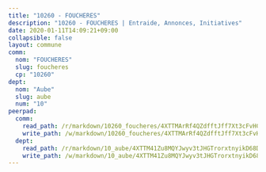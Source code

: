 ```yaml
---
title: "10260 - FOUCHERES"
description: "10260 - FOUCHERES | Entraide, Annonces, Initiatives"
date: 2020-01-11T14:09:21+09:00
collapsible: false
layout: commune
comm:
  nom: "FOUCHERES"
  slug: foucheres
  cp: "10260"
dept:
  nom: "Aube"
  slug: aube
  num: "10"
peerpad:
  comm:
    read_path: /r/markdown/10260_foucheres/4XTTMArRf4QZdfftJff7Xt3cFvHCgEtVKqCSwNbjKsS9CAqYG
    write_path: /w/markdown/10260_foucheres/4XTTMArRf4QZdfftJff7Xt3cFvHCgEtVKqCSwNbjKsS9CAqYG-K3TgU3rb4c2cQHkckojSypT5WwwybC2xKynLeMoYyQo2ztGFbmmritm2RGoL9TEe88UvVXKgZEYPHqdP3WNkohbo5SkPDKWbszuJig9vvwRpunbiW3o7vYetr4opukiRxoGXh7NL
  dept:
    read_path: /r/markdown/10_aube/4XTTM41Zu8MQYJwyv3tJHGTrorxtnyikD68DsVemyiZk3ThMz
    write_path: /w/markdown/10_aube/4XTTM41Zu8MQYJwyv3tJHGTrorxtnyikD68DsVemyiZk3ThMz-K3TgTmGUJaeXhcyrKr3gXoqmq82GkfYoTwSCbr39jXo2qoiz4eMZ1zWf94tEK8PkgCEQwZ6j878iec7q7nyW22BbTVtKr2C3mJwkjMoqhPxRA9brvyfx2cZBiMVgJntTtrf7GrDW
---
```


